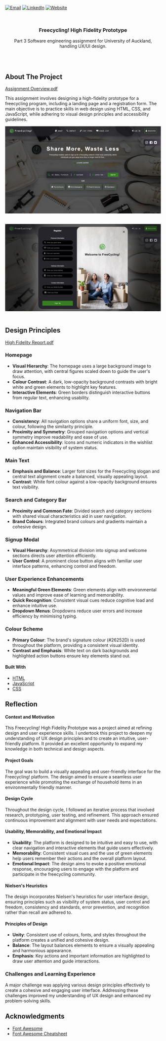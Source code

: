 <!-- Improved compatibility of back to top link: See: https://github.com/othneildrew/Best-README-Template/pull/73 -->
<a name="readme-top"></a>

<!-- PROJECT SHIELDS -->

[![Email](https://img.shields.io/badge/Email-D14836?style=for-the-badge&logo=gmail&logoColor=white)](mailto:hyungkenine2003@gmail.com)
[![LinkedIn][linkedin-shield]][linkedin-url]
[![Website](https://img.shields.io/badge/Website-Visit-blue?style=for-the-badge)](https://andrewshinportfolio.netlify.app)


<!-- PROJECT LOGO -->
<br />
<div align="center">

  <h3 align="center">Freecycling! High Fidelity Prototype</h3>

  <p align="center">
    Part 3 Software engineering assignment for University of Auckland, handling UX/UI design.
  </p>
</div>

<br><br>

<!-- ABOUT THE PROJECT -->
## About The Project
[Assignment Overview.pdf](https://github.com/user-attachments/files/16166782/High-Fidelity.Prototype.Assignment.Handout.2024.pdf)

This assignment involves designing a high-fidelity prototype for a freecycling program, including a landing page and a registration form. The main objective is to practice skills in web design using 
HTML, CSS, and JavaScript, while adhering to visual design principles and accessibility guidelines.


[![HomePage][home]](project_images/Homepage.png)
<br><br>

[![LoginForm][login]](project_images/loginform.png)
<br><br>



## Design Principles
[High Fidelity Report.pdf](https://github.com/user-attachments/files/16060515/350.High.Fidelity.Report.-.hshi270.pdf)

### Homepage
- **Visual Hierarchy**: The homepage uses a large background image to draw attention, with central figures scaled down to guide the user's focus.
- **Colour Contrast**: A dark, low-opacity background contrasts with bright white and green elements to highlight key features.
- **Interactive Elements**: Green borders distinguish interactive buttons from regular text, enhancing usability.

### Navigation Bar
- **Consistency**: All navigation options share a uniform font, size, and colour, following the similarity principle.
- **Proximity and Symmetry**: Grouped navigation options and vertical symmetry improve readability and ease of use.
- **Enhanced Accessibility**: Icons and numeric indicators in the wishlist option maintain visibility of system status.

### Main Text
- **Emphasis and Balance**: Larger font sizes for the Freecycling slogan and central text alignment create a balanced, visually appealing layout.
- **Contrast**: White font colour against a low-opacity background ensures text visibility.

### Search and Category Bar
- **Proximity and Common Fate**: Divided search and category sections with shared visual characteristics aid in user navigation.
- **Brand Colours**: Integrated brand colours and gradients maintain a cohesive design.

### Signup Modal
- **Visual Hierarchy**: Asymmetrical division into signup and welcome sections directs user attention efficiently.
- **User Control**: A prominent close button aligns with familiar user interface patterns, enhancing control and freedom.

### User Experience Enhancements
- **Meaningful Green Elements**: Green elements align with environmental values and improve ease of learning and memorability.
- **Quick Recognition**: Consistent visual cues reduce cognitive load and enhance intuitive use.
- **Dropdown Menus**: Dropdowns reduce user errors and increase efficiency by minimising typing.

### Colour Scheme
- **Primary Colour**: The brand's signature colour (#26252D) is used throughout the platform, providing a consistent visual identity.
- **Contrast and Emphasis**: White text on dark backgrounds and highlighted action buttons ensure key elements stand out.


#### Built With

* [HTML](https://www.java.com/)
* [JavaScript](https://openjfx.io/)
* [CSS](https://www.mysql.com/)


<!-- REFLECTION -->
## Reflection

#### Context and Motivation
This Freecycling! High Fidelity Prototype was a project aimed at refining design and user experience skills. I undertook this project to deepen my understanding of UX design principles and to create an intuitive, user-friendly platform. It provided an excellent opportunity to expand my knowledge in both technical and design aspects.

#### Project Goals
The goal was to build a visually appealing and user-friendly interface for the Freecycling! platform. The design aimed to ensure a seamless user experience while promoting the exchange of household items in an environmentally friendly manner.

#### Design Cycle
Throughout the design cycle, I followed an iterative process that involved research, prototyping, user testing, and refinement. This approach ensured continuous improvement and alignment with user needs and expectations.

#### Usability, Memorability, and Emotional Impact
- **Usability**: The platform is designed to be intuitive and easy to use, with clear navigation and interactive elements that guide users effectively.
- **Memorability**: Consistent visual cues and the use of green elements help users remember their actions and the overall platform layout.
- **Emotional Impact**: The design aims to evoke a positive emotional response, encouraging users to engage with the platform and participate in the freecycling community.

#### Nielsen's Heuristics
The design incorporates Nielsen's heuristics for user interface design, ensuring principles such as visibility of system status, user control and freedom, consistency and standards, error prevention, and recognition rather than recall are adhered to.

#### Principles of Design
- **Unity**: Consistent use of colours, fonts, and styles throughout the platform creates a unified and cohesive design.
- **Balance**: The layout balances elements to ensure a visually appealing and harmonious appearance.
- **Emphasis**: Key actions and important information are highlighted to draw user attention and guide interactions.

### Challenges and Learning Experience
A major challenge was applying various design principles effectively to create a cohesive and engaging user interface. Addressing these challenges improved my understanding of UX design and enhanced my problem-solving skills.

<!-- ACKNOWLEDGMENTS -->
## Acknowledgments

* [Font Awesome](https://fontawesome.com)
* [Font Awesome Cheatsheet](https://fontawesome.com/v4/cheatsheet/)

<!-- MARKDOWN LINKS & IMAGES -->
[contributors-shield]: https://img.shields.io/github/contributors/github_username/repo_name.svg?style=for-the-badge
[contributors-url]: https://github.com/github_username/repo_name/graphs/contributors
[forks-shield]: https://img.shields.io/github/forks/github_username/repo_name.svg?style=for-the-badge
[forks-url]: https://github.com/github_username/repo_name/network/members
[stars-shield]: https://img.shields.io/github/stars/github_username/repo_name.svg?style=for-the-badge
[stars-url]: https://github.com/github_username/repo_name/stargazers
[issues-shield]: https://img.shields.io/github/issues/github_username/repo_name.svg?style=for-the-badge
[issues-url]: https://github.com/github_username/repo_name/issues
[license-shield]: https://img.shields.io/github/license/github_username/repo_name.svg?style=for-the-badge
[license-url]: https://github.com/github_username/repo_name/blob/master/LICENSE.txt
[linkedin-shield]: https://img.shields.io/badge/-LinkedIn-black.svg?style=for-the-badge&logo=linkedin&colorB=555
[linkedin-url]: https://www.linkedin.com/in/andrew-hk-shin
[login]: project_images/loginform.png
[home]: project_images/Homepage.png
